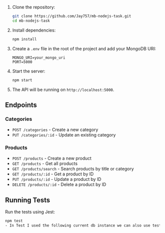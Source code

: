1. Clone the repository:
    ```sh
    git clone https://github.com/Jay757/mb-nodejs-task.git
    cd mb-nodejs-task
    ```

2. Install dependencies:
    ```sh
    npm install
    ```

3. Create a `.env` file in the root of the project and add your MongoDB URI:
    ```
    MONGO_URI=your_mongo_uri
    PORT=5000
    ```

4. Start the server:
    ```sh
    npm start
    ```

5. The API will be running on `http://localhost:5000`.

## Endpoints

### Categories
- `POST /categories` - Create a new category
- `PUT /categories/:id` - Update an existing category

### Products
- `POST /products` - Create a new product
- `GET /products` - Get all products
- `GET /products/search` - Search products by title or category
- `GET /products/:id` - Get a product by ID
- `PUT /products/:id` - Update a product by ID
- `DELETE /products/:id` - Delete a product by ID

## Running Tests

Run the tests using Jest:
```sh
npm test
- In Test I used the following current db instance we can also use test DB instance